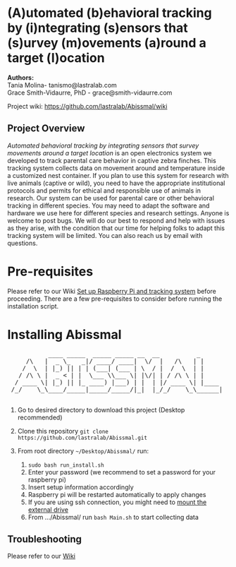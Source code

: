 <h1>(A)utomated (b)ehavioral tracking by (i)ntegrating (s)ensors that (s)urvey (m)ovements (a)round a target (l)ocation
</h1>
<b>Authors:</b><br>
Tania Molina- <span style="pointer-events:none;">tanismo&#64;l<span style="display:none">&nbsp;</span>astralab.com</span><br>
Grace Smith-Vidaurre, PhD - <span style="pointer-events:none">grace&#64;smith<span style="display:none">&nbsp;</span>-vidaurre.com</span>
<br>

Project wiki: https://github.com/lastralab/Abissmal/wiki

<h2>Project Overview</h2>
<i>Automated behavioral tracking by integrating sensors that survey movements around a target location</i> is an open electronics system we developed to track parental care behavior in captive zebra finches. This tracking system collects data on movement around and temperature inside a customized nest container. If you plan to use this system for research with live animals (captive or wild), you need to have the appropriate institutional protocols and permits for ethical and responsible use of animals in research. Our system can be used for parental care or other behavioral tracking in different species. You may need to adapt the software and hardware we use here for different species and research settings. Anyone is welcome to post bugs. We will do our best to respond and help with issues as they arise, with the condition that our time for helping folks to adapt this tracking system will be limited. You can also reach us by email with questions.


# Pre-requisites
Please refer to our Wiki [Set up Raspberry Pi and tracking system](https://github.com/lastralab/Abissmal/wiki/2.-Set-up-Raspberry-Pi-and-tracking-system-software) before proceeding. There are a few pre-requisites to consider before running the installation script.


# Installing Abissmal
<pre>
           ____ _____  _____ _____ __  __          _      
     /\   |  _ \_   _|/ ____/ ____|  \/  |   /\   | |     
    /  \  | |_) || | | (___| (___ | \  / |  /  \  | |     
   / /\ \ |  _ < | |  \___ \\___ \| |\/| | / /\ \ | |     
  / ____ \| |_) || |_ ____) |___) | |  | |/ ____ \| |____ 
 /_/    \_\____/_____|_____/_____/|_|  |_/_/    \_\______|
                                                  
</pre>
1. Go to desired directory to download this project (Desktop recommended)
2. Clone this repository `git clone https://github.com/lastralab/Abissmal.git`
3. From root directory `~/Desktop/Abissmal/` run:

   1. `sudo bash run_install.sh`
   2. Enter your password (we recommend to set a password for your raspberry pi)
   3. Insert setup information accordingly
   4. Raspberry pi will be restarted automatically to apply changes
   5. If you are using ssh connection, you might need to <a href="https://github.com/lastralab/Abissmal/wiki/Installation#external-drive-not-found">mount the external drive</a> 
   6. From .../Abissmal/ run `bash Main.sh` to start collecting data

## Troubleshooting

Please refer to our [Wiki](https://github.com/lastralab/Abbismal/wiki/Installation#troubleshooting)


